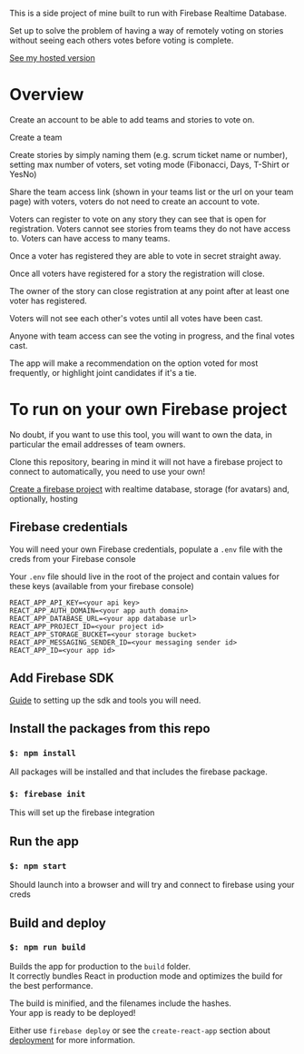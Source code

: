 This is a side project of mine built to run with Firebase Realtime Database.

Set up to solve the problem of having a way of remotely voting on stories without seeing each others votes before voting is complete.

[See my hosted version](https://storyvotes.web.app)

# Overview

Create an account to be able to add teams and stories to vote on. 

Create a team

Create stories by simply naming them (e.g. scrum ticket name or number), 
setting max number of voters, set voting mode (Fibonacci, Days, T-Shirt or YesNo)

Share the team access link (shown in your teams list or the url on your team page) with voters, 
voters do not need to create an account to vote.

Voters can register to vote on any story they can see that is open for registration. Voters cannot see stories from
teams they do not have access to. Voters can have access to many teams.

Once a voter has registered they are able to vote in secret straight away.

Once all voters have registered for a story the registration will close.

The owner of the story can close registration at any point after at least one voter has registered.

Voters will not see each other's votes until all votes have been cast.

Anyone with team access can see the voting in progress, and the final votes cast.

The app will make a recommendation on the option voted for most frequently, or highlight joint candidates if it's a tie.

# To run on your own Firebase project

No doubt, if you want to use this tool, you will want to own the data, in particular the email addresses of team owners. 

Clone this repository, bearing in mind it will not have a firebase project to connect to automatically, you need to use your own!

[Create a firebase project](https://firebase.google.com/) with realtime database, storage (for avatars) and, optionally, hosting

## Firebase credentials

You will need your own Firebase credentials, populate a `.env` file with the creds from your Firebase console

Your `.env` file should live in the root of the project and contain values for these keys (available from your firebase console)

    REACT_APP_API_KEY=<your api key>
    REACT_APP_AUTH_DOMAIN=<your app auth domain>
    REACT_APP_DATABASE_URL=<your app database url>
    REACT_APP_PROJECT_ID=<your project id>
    REACT_APP_STORAGE_BUCKET=<your storage bucket>
    REACT_APP_MESSAGING_SENDER_ID=<your messaging sender id>
    REACT_APP_ID=<your app id>

## Add Firebase SDK

[Guide](https://firebase.google.com/docs/web/setup) to setting up the sdk and tools you will need.

## Install the packages from this repo

### `$: npm install`

All packages will be installed and that includes the firebase package.

### `$: firebase init`

This will set up the firebase integration

## Run the app

### `$: npm start`

Should launch into a browser and will try and connect to firebase using your creds

## Build and deploy

### `$: npm run build`

Builds the app for production to the `build` folder.<br />
It correctly bundles React in production mode and optimizes the build for the best performance.

The build is minified, and the filenames include the hashes.<br />
Your app is ready to be deployed!

Either use `firebase deploy` or see the `create-react-app` section about [deployment](https://facebook.github.io/create-react-app/docs/deployment) for more information.